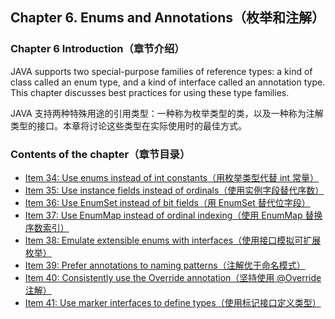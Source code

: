 ## Chapter 6. Enums and Annotations（枚举和注解）

### Chapter 6 Introduction（章节介绍）

JAVA supports two special-purpose families of reference types: a kind of class called an enum type, and a kind of interface called an annotation type. This chapter discusses best practices for using these type families.

JAVA 支持两种特殊用途的引用类型：一种称为枚举类型的类，以及一种称为注解类型的接口。本章将讨论这些类型在实际使用时的最佳方式。

### Contents of the chapter（章节目录）
- [Item 34: Use enums instead of int constants（用枚举类型代替 int 常量）](Chapter-6-Item-34-Use-enums-instead-of-int-constants.md)
- [Item 35: Use instance fields instead of ordinals（使用实例字段替代序数）](Chapter-6-Item-35-Use-instance-fields-instead-of-ordinals.md)
- [Item 36: Use EnumSet instead of bit fields（用 EnumSet 替代位字段）](Chapter-6-Item-36-Use-EnumSet-instead-of-bit-fields.md)
- [Item 37: Use EnumMap instead of ordinal indexing（使用 EnumMap 替换序数索引）](Chapter-6-Item-37-Use-EnumMap-instead-of-ordinal-indexing.md)
- [Item 38: Emulate extensible enums with interfaces（使用接口模拟可扩展枚举）](Chapter-6-Item-38-Emulate-extensible-enums-with-interfaces.md)
- [Item 39: Prefer annotations to naming patterns（注解优于命名模式）](Chapter-6-Item-39-Prefer-annotations-to-naming-patterns.md)
- [Item 40: Consistently use the Override annotation（坚持使用 @Override 注解）](Chapter-6-Item-40-Consistently-use-the-Override-annotation.md)
- [Item 41: Use marker interfaces to define types（使用标记接口定义类型）](Chapter-6-Item-41-Use-marker-interfaces-to-define-types.md)
